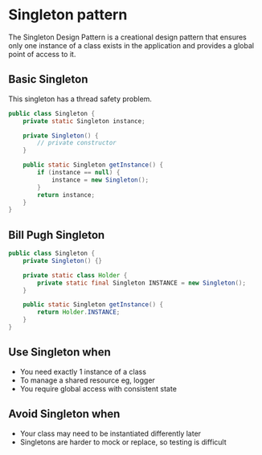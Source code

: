 # Singleton pattern

The Singleton Design Pattern is a creational design pattern that ensures only one instance of a class exists in the application and provides a global point of access to it.

## Basic Singleton

This singleton has a thread safety problem.

```java
public class Singleton {
    private static Singleton instance;

    private Singleton() {
        // private constructor
    }

    public static Singleton getInstance() {
        if (instance == null) {
            instance = new Singleton();
        }
        return instance;
    }
}

```

## Bill Pugh Singleton

```java
public class Singleton {
    private Singleton() {}

    private static class Holder {
        private static final Singleton INSTANCE = new Singleton();
    }

    public static Singleton getInstance() {
        return Holder.INSTANCE;
    }
}

```

## Use Singleton when

- You need exactly 1 instance of a class
- To manage a shared resource eg, logger
- You require global access with consistent state

## Avoid Singleton when

- Your class may need to be instantiated differently later
- Singletons are harder to mock or replace, so testing is difficult
